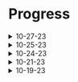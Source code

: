 # Progress
<details>
  <summary>10-27-23</summary>
  I've finished changing the computer vision processor to run on a jetson nano, and this resulted in a massive performance increase from 5 fps to ~22. The ubuntu 20.04 image I found ended up having some issues of it's own, so I decided to switch back to the official 18.04 image.
  <br/><br/>
  I've written a temperature-based PWM fan controller, which will read the cpu temperature and speed up/slow down the fan accordingly. This will be done using the "psutil" library.
  <br/><br/>
  I've also decided to keep working with python 3.6, because the scripts work just fine. I will try to install python 3.11 later today, as I'd still like to work with the latest and greatest version.
</details>

<details>
  <summary>10-25-23</summary>
  I'm still working on switching the computer vision processor to a jetson nano (from an rpi 4) because it has CUDA (GPU) accelaration. I found an Ubuntu 20.04 image (https://github.com/Qengineering/Jetson-Nano-Ubuntu-20-image), and I'm having far fewer issues now. I'll still need to upgrade packages, as Python 3.8 is a bit too old.
  <br/><br/>
  The instructions on my robotics team's (RoboLions) github didn't work, but only because Discombobulated88's Xubuntu image (https://github.com/Discombobulated88/Xubuntu-20.04-L4T-32.3.1/releases/download/v1.0/Xubuntu-20.04-l4t-r32.3.1.tar.tbz2) booted but froze on the NVidia splash screen. Armbian disabled HDMI output completely, but SSH worked. I chose to go to Ubuntu 20.04 because I need a desktop env for OpenCV's imshow function.
</details>

<details>
  <summary>10-24-23</summary>
   I'm working on switching the computer vision processor to a jetson nano (from an rpi 4) because it has CUDA (GPU) accelaration. I'm having trouble updating the OS (Ubuntu 18.04) and the packages. Python 3.6 is too old, and I need the best security I can get. The current issue with "sudo apt-get update" and "sudo apt-get upgrade" is that it doesn't want to connect to some package servers, and then dies. 
  <br/><br/>
  I've found some instructions on my robotics team's (RoboLions) github that explains how to install Discombobulated88's Xubuntu image (https://github.com/Discombobulated88/Xubuntu-20.04-L4T-32.3.1/releases/download/v1.0/Xubuntu-20.04-l4t-r32.3.1.tar.tbz2), and how to uprade to 22.04. Hopefully everything works fine. I'm also thinking about armbian 23.8 (https://www.armbian.com/jetson-nano/).
  <br/><br/>
  I've removed the imutils requirement, as OpenCV already has a built-in function to resize frames
</details>

<details>
  <summary>10-21-23</summary>
  I've Improved object detection speed from 5 to ~8 FPS by changing the camera's resolution
  <br/>
  Object detection works better, 3 FPS increase, 5 to ~8 FPS (STILL NEEDS OPTIMIZATION!!!)
  <br/>
  I drastically improved object detection speed when running on a desktop by changing the camera resolution, setting auto exposure to -5, setting camera framerate, and disbaling automatic RGB conversion (15 fps to ~50)
  <br/>
  The camera's resolution should be set to 640x480 becasue that's the lowest resolution the rpi camera V2 currently supports. It's also decently fast
</details>

<details>
  <summary>10-19-23</summary>
  Object detection works, but is slow when run on a Raspberry Pi 4 (5 fps 💀) (NEEDS OPTIMIZATION BADLY!!!)
  <br/>
  Communication between the central server (4GB RAM RPI) and the ImageProcessingClient (8GB RAM RPI) works decently well
  <br/>
  The frame size in "ImageProcessingClient.py" should be set to a low resolution for best results (Currently using 320x200)
</details>

